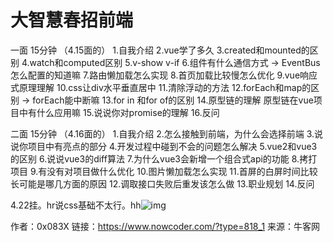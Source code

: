 # 大智慧春招前端

一面 15分钟 （4.15面的）
1.自我介绍
2.vue学了多久
3.created和mounted的区别
4.watch和computed区别
5.v-show v-if
6.组件有什么通信方式 -> EventBus怎么配置的知道嘛
7.路由懒加载怎么实现
8.首页加载比较慢怎么优化
9.vue响应式原理理解
10.css让div水平垂直居中
11.清除浮动的方法
12.forEach和map的区别 -> forEach能中断嘛
13.for in 和for of的区别
14.原型链的理解 原型链在vue项目中有什么应用嘛
15.说说你对promise的理解
16.反问

二面 15分钟 （4.16面的）
1.自我介绍
2.怎么接触到前端，为什么会选择前端
3.说说你项目中有亮点的部分
4.开发过程中碰到不会的问题怎么解决
5.vue2和vue3的区别
6.说说vue3的diff算法
7.为什么vue3会新增一个组合式api的功能
8.拷打项目
9.有没有对项目做什么优化
10.图片懒加载怎么实现
11.首屏的白屏时间比较长可能是哪几方面的原因
12.调取接口失败后重发该怎么做
13.职业规划
14.反问

4.22挂。hr说css基础不太行。hh![img](D:/%E6%96%87%E4%BB%B6/typora%E5%9B%BE%E7%89%87/62AF11E48344D159DA608796DA7D39E5.png)



作者：0x083X
链接：https://www.nowcoder.com/?type=818_1
来源：牛客网